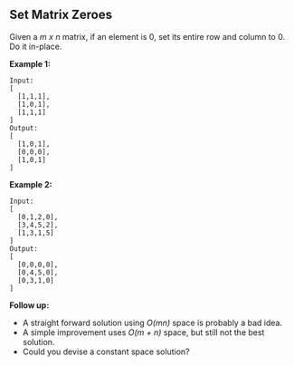 ## Set Matrix Zeroes

Given a _m x n_ matrix, if an element is 0, set its entire row and column to 0. Do it in-place.

**Example 1:**

```
Input: 
[
  [1,1,1],
  [1,0,1],
  [1,1,1]
]
Output: 
[
  [1,0,1],
  [0,0,0],
  [1,0,1]
]
```

**Example 2:**

```
Input: 
[
  [0,1,2,0],
  [3,4,5,2],
  [1,3,1,5]
]
Output: 
[
  [0,0,0,0],
  [0,4,5,0],
  [0,3,1,0]
]
```

**Follow up:**

* A straight forward solution using _O(mn)_ space is probably a bad idea.
* A simple improvement uses _O(m + n)_ space, but still not the best solution.
* Could you devise a constant space solution?